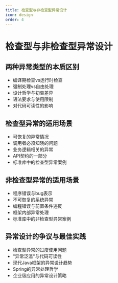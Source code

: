```yaml
---
title: 检查型与非检查型异常设计
icon: design
order: 4
---
```


# 检查型与非检查型异常设计

## 两种异常类型的本质区别

- 编译期检查vs运行时检查
- 强制处理vs自由处理
- 设计哲学与初衷差异
- 语法要求与使用限制
- 对代码可读性的影响

## 检查型异常的适用场景

- 可恢复的异常情况
- 调用者必须知晓的问题
- 业务逻辑相关的异常
- API契约的一部分
- 标准库中的检查型异常案例

## 非检查型异常的适用场景

- 程序错误与bug表示
- 不可恢复的系统异常
- 编程错误与前置条件违反
- 框架内部异常处理
- 标准库中的非检查型异常案例

## 异常设计的争议与最佳实践

- 检查型异常的过度使用问题
- "异常泛滥"与代码可读性
- 现代Java框架的异常设计趋势
- Spring的异常处理哲学
- 企业级应用的异常设计策略
